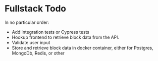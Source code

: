 # Fullstack Todo

In no particular order:

* Add integration tests or Cypress tests
* Hookup frontend to retrieve block data from the API.
* Validate user input
* Store and retrieve block data in docker container, either for Postgres, MongoDb, Redis, or other

